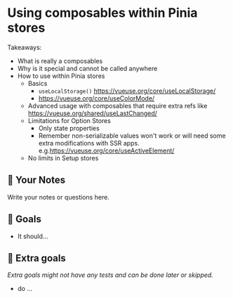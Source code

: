 # Using composables within Pinia stores

Takeaways:

- What is really a composables
- Why is it special and cannot be called anywhere
- How to use within Pinia stores
  - Basics
    - `useLocalStorage()` <https://vueuse.org/core/useLocalStorage/>
    - <https://vueuse.org/core/useColorMode/>
  - Advanced usage with composables that require extra refs like <https://vueuse.org/shared/useLastChanged/>
  - Limitations for Option Stores
    - Only state properties
    - Remember non-serializable values won't work or will need some extra modifications with SSR apps. e.g.<https://vueuse.org/core/useActiveElement/>
  - No limits in Setup stores

## 📝 Your Notes

Write your notes or questions here.

## 🎯 Goals

- It should...

## 💪 Extra goals

_Extra goals might not have any tests and can be done later or skipped._

- do ...
